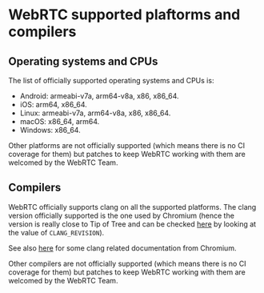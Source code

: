 <!-- go/cmark -->
<!--* freshness: {owner: 'mbonadei' reviewed: '2024-09-04'} *-->

# WebRTC supported plaftorms and compilers

## Operating systems and CPUs

The list of officially supported operating systems and CPUs is:

*   Android: armeabi-v7a, arm64-v8a, x86, x86_64.
*   iOS: arm64, x86_64.
*   Linux: armeabi-v7a, arm64-v8a, x86, x86_64.
*   macOS: x86_64, arm64.
*   Windows: x86_64.

Other platforms are not officially supported (which means there is no CI
coverage for them) but patches to keep WebRTC working with them are welcomed by
the WebRTC Team.

## Compilers

WebRTC officially supports clang on all the supported platforms. The clang
version officially supported is the one used by Chromium (hence the version is
really close to Tip of Tree and can be checked
[here](https://source.chromium.org/chromium/chromium/src/+/main:tools/clang/scripts/update.py)
by looking at the value of `CLANG_REVISION`).

See also
[here](https://source.chromium.org/chromium/chromium/src/+/main:docs/clang.md)
for some clang related documentation from Chromium.

Other compilers are not officially supported (which means there is no CI
coverage for them) but patches to keep WebRTC working with them are welcomed by
the WebRTC Team.
